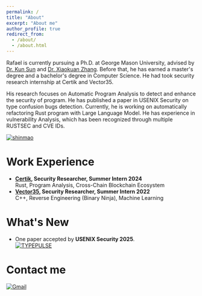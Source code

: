 ```yaml
---
permalink: /
title: "About"
excerpt: "About me"
author_profile: true
redirect_from: 
  - /about/
  - /about.html
---
```


Rafael is currently pursuing a Ph.D. at George Mason University, advised by [Dr. Kun Sun](https://csis.gmu.edu/ksun/) and [Dr. Xiaokuan Zhang](https://mainarke.github.io/). Before that, he has earned a master's degree and a bachelor's degree in Computer Science. He had took security research internship at Certik and Vector35.

His research focuses on Automatic Program Analysis to detect and enhance the security of program. He has published a paper in USENIX Security on type confusion bugs detection. Currently, he is working on automatically refactoring Rust program with Large Language Model. He has experience in vulnerability Analysis, which has been recognized through multiple RUSTSEC and CVE IDs.  

[![shinmao](https://img.shields.io/badge/shinmao-black?style=flat&logo=github&logoColor=white)](https://github.com/shinmao)

Work Experience
======
* **[Certik](https://www.certik.com/), Security Researcher, Summer Intern 2024**  
      Rust, Program Analysis, Cross-Chain Blockchain Ecosystem
* **[Vector35](https://binary.ninja/), Security Researcher, Summer Intern 2022**  
      C++, Reverse Engineering (Binary Ninja), Machine Learning

What's New
======
* One paper accepted by **USENIX Security 2025**.  
  [![TYPEPULSE](https://img.shields.io/badge/TYPEPULSE-blue?style=flat&logo=googlescholar&logoColor=white)](https://arxiv.org/pdf/2502.03271)

Contact me
======
[![Gmail](https://img.shields.io/badge/Gmail-red?style=flat&logo=gmail&logoColor=white)](mailto:shinmaox2016@gmail.com)